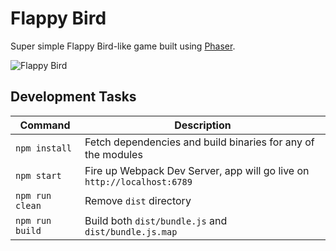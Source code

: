 # Flappy Bird

Super simple Flappy Bird-like game built using [Phaser](http://phaser.io/).

![Flappy Bird](http://i.imgur.com/cBkUQgV.png)

## Development Tasks

| Command | Description |
|---------|-------------|
| `npm install` | Fetch dependencies and build binaries for any of the modules |
| `npm start` | Fire up Webpack Dev Server, app will go live on `http://localhost:6789` |
| `npm run clean` | Remove `dist` directory |
| `npm run build` | Build both `dist/bundle.js` and `dist/bundle.js.map` |

